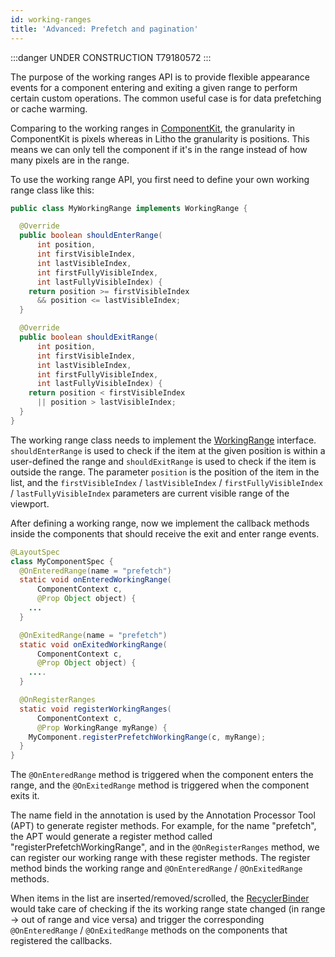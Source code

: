 ```yaml
---
id: working-ranges
title: 'Advanced: Prefetch and pagination'
---
```


:::danger UNDER CONSTRUCTION
T79180572
:::

The purpose of the working ranges API is to provide flexible appearance events for a component entering and exiting a given range to perform certain custom operations. The common useful case is for data prefetching or cache warming.

Comparing to the working ranges in [ComponentKit](https://componentkit.org/), the granularity in ComponentKit is pixels whereas in Litho the granularity is positions. This means we can only tell the component if it's in the range instead of how many pixels are in the range.

To use the working range API, you first need to define your own working range class like this:

```java
public class MyWorkingRange implements WorkingRange {

  @Override
  public boolean shouldEnterRange(
      int position,
      int firstVisibleIndex,
      int lastVisibleIndex,
      int firstFullyVisibleIndex,
      int lastFullyVisibleIndex) {
    return position >= firstVisibleIndex
      && position <= lastVisibleIndex;
  }

  @Override
  public boolean shouldExitRange(
      int position,
      int firstVisibleIndex,
      int lastVisibleIndex,
      int firstFullyVisibleIndex,
      int lastFullyVisibleIndex) {
    return position < firstVisibleIndex
      || position > lastVisibleIndex;
  }
}
```

The working range class needs to implement the [WorkingRange](pathname:///javadoc/com/facebook/litho/WorkingRange.html) interface. `shouldEnterRange` is used to check if the item at the given position is within a user-defined the range and `shouldExitRange` is used to check if the item is outside the range. The parameter `position` is the position of the item in the list, and the `firstVisibleIndex` / `lastVisibleIndex` / `firstFullyVisibleIndex` / `lastFullyVisibleIndex` parameters are current visible range of the viewport.

After defining a working range, now we implement the callback methods inside the components that should receive the exit and enter range events.

```java
@LayoutSpec
class MyComponentSpec {
  @OnEnteredRange(name = "prefetch")
  static void onEnteredWorkingRange(
      ComponentContext c,
      @Prop Object object) {
    ...
  }

  @OnExitedRange(name = "prefetch")
  static void onExitedWorkingRange(
      ComponentContext c,
      @Prop Object object) {
    ....
  }

  @OnRegisterRanges
  static void registerWorkingRanges(
      ComponentContext c,
      @Prop WorkingRange myRange) {
    MyComponent.registerPrefetchWorkingRange(c, myRange);
  }
}
```

The `@OnEnteredRange` method is triggered when the component enters the range, and the `@OnExitedRange` method is triggered when the component exits it.

The name field in the annotation is used by the Annotation Processor Tool (APT) to generate register methods. For example, for the name "prefetch", the APT would generate a register method called "registerPrefetchWorkingRange", and in the `@OnRegisterRanges` method, we can register our working range with these register methods. The register method binds the working range and `@OnEnteredRange` / `@OnExitedRange` methods.

When items in the list are inserted/removed/scrolled, the [RecyclerBinder](/docs/recycler-component#recyclerbinder) would take care of checking if the its working range state changed (in range → out of range and vice versa) and trigger the corresponding `@OnEnteredRange` / `@OnExitedRange` methods on the components that registered the callbacks.
